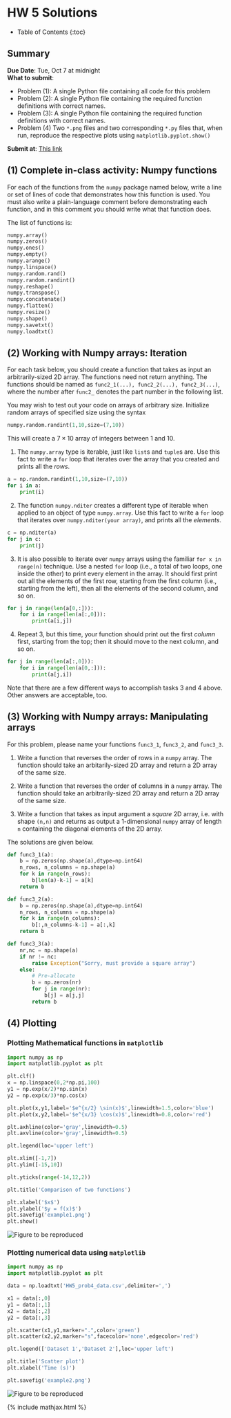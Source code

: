 ---
---

# HW 5 Solutions

* Table of Contents
{:toc}


## Summary

**Due Date**: Tue, Oct 7 at midnight  
**What to submit**:  
- Problem (1): A single Python file containing all code for this problem
- Problem (2): A single Python file containing the required function definitions with correct names.
- Problem (3): A single Python file containing the required function definitions with correct names.
- Problem (4)  Two `*.png` files and two corresponding `*.py` files that, when run, reproduce the respective plots using `matplotlib.pyplot.show()`

**Submit at**: [This link](https://moodle.swarthmore.edu/mod/lti/view.php?id=767303) 

## (1) Complete in-class activity: Numpy functions

For each of the functions from the `numpy` package named below, write a line or set of lines of code that demonstrates how this function is used. You must also write a plain-language comment before demonstrating each function, and in this comment you should write what that function does.

The list of functions is:

~~~python
numpy.array()
numpy.zeros()
numpy.ones()
numpy.empty()
numpy.arange()
numpy.linspace()
numpy.random.rand()
numpy.random.randint()
numpy.reshape()
numpy.transpose()
numpy.concatenate()
numpy.flatten()
numpy.resize()
numpy.shape()
numpy.savetxt()
numpy.loadtxt()
~~~

## (2) Working with Numpy arrays: Iteration

For each task below, you should create a function that takes as input an arbitrarily-sized 2D array. The functions need not return anything. The functions should be named as `func2_1(...), func2_2(...), func2_3(...)`, where the number after `func2_` denotes the part number in the following list.


You may wish to test out your code on arrays of arbitrary size. Initialize random arrays of specified size using the syntax
~~~python
numpy.random.randint(1,10,size=(7,10))
~~~
This will create a $7 \times 10$ array of integers between 1 and 10.

1. The `numpy.array` type is iterable, just like `list`s and `tuple`s are. Use this fact to write a `for` loop that iterates over the array that you created and prints all the *rows*.  
~~~python
a = np.random.randint(1,10,size=(7,10))
for i in a:
    print(i)
~~~

2. The function `numpy.nditer` creates a different type of iterable when applied to an object of type `numpy.array`. Use this fact to write a `for` loop that iterates over `numpy.nditer(your array)`, and prints all the *elements*.  
~~~python
c = np.nditer(a)
for j in c:
    print(j)
~~~

3. It is also possible to iterate over `numpy` arrays using the familiar `for x in range(n)` technique. Use a nested `for` loop (i.e., a total of two loops, one inside the other) to print every element in the array. It should first print out all the elements of the first row, starting from the first column (i.e., starting from the left), then all the elements of the second column, and so on.  
~~~python
for j in range(len(a[0,:])):
    for i in range(len(a[:,0])):
        print(a[i,j])
~~~

4. Repeat 3, but this time, your function should print out the first *column* first, starting from the top; then it should move to the next column, and so on.  
~~~python
for j in range(len(a[:,0])):
    for i in range(len(a[0,:])):
        print(a[j,i])
~~~

Note that there are a few different ways to accomplish tasks 3 and 4 above. Other answers are acceptable, too.

## (3) Working with Numpy arrays: Manipulating arrays

For this problem, please name your functions `func3_1`, `func3_2`, and `func3_3`.

1. Write a function that reverses the order of rows in a `numpy` array. The function should take an arbitarily-sized 2D array and return a 2D array of the same size.

2. Write a function that reverses the order of columns in a `numpy` array. The function should take an arbitrarily-sized 2D array and return a 2D array of the same size.

3. Write a function that takes as input argument a *square* 2D array, i.e. with shape `(n,n)` and returns as output a 1-dimensional `numpy` array of length `n` containing the diagonal elements of the 2D array.

The solutions are given below.

~~~python
def func3_1(a):
    b = np.zeros(np.shape(a),dtype=np.int64)
    n_rows, n_columns = np.shape(a)
    for k in range(n_rows):
        b[len(a)-k-1] = a[k]
    return b

def func3_2(a):
    b = np.zeros(np.shape(a),dtype=np.int64)
    n_rows, n_columns = np.shape(a)
    for k in range(n_columns):
        b[:,n_columns-k-1] = a[:,k]
    return b

def func3_3(a):
    nr,nc = np.shape(a)
    if nr != nc:
        raise Exception("Sorry, must provide a square array")
    else:
        # Pre-allocate
        b = np.zeros(nr)
        for j in range(nr):
            b[j] = a[j,j]
        return b
~~~

## (4) Plotting 

### Plotting Mathematical functions in `matplotlib`

~~~python
import numpy as np
import matplotlib.pyplot as plt

plt.clf()
x = np.linspace(0,2*np.pi,100)
y1 = np.exp(x/2)*np.sin(x)
y2 = np.exp(x/3)*np.cos(x)

plt.plot(x,y1,label='$e^{x/2} \sin(x)$',linewidth=1.5,color='blue')
plt.plot(x,y2,label='$e^{x/3} \cos(x)$',linewidth=0.8,color='red')

plt.axhline(color='gray',linewidth=0.5)
plt.axvline(color='gray',linewidth=0.5)

plt.legend(loc='upper left')

plt.xlim([-1,7])
plt.ylim([-15,10])

plt.yticks(range(-14,12,2))

plt.title('Comparison of two functions')

plt.xlabel('$x$')
plt.ylabel('$y = f(x)$')
plt.savefig('example1.png')
plt.show()
~~~

![Figure to be reproduced](example1.png)


### Plotting numerical data using `matplotlib`

~~~python
import numpy as np
import matplotlib.pyplot as plt

data = np.loadtxt('HW5_prob4_data.csv',delimiter=',')

x1 = data[:,0]
y1 = data[:,1]
x2 = data[:,2]
y2 = data[:,3]

plt.scatter(x1,y1,marker=".",color='green')
plt.scatter(x2,y2,marker="s",facecolor='none',edgecolor='red')

plt.legend(['Dataset 1','Dataset 2'],loc='upper left')

plt.title('Scatter plot')
plt.xlabel('Time (s)')

plt.savefig('example2.png')
~~~

![Figure to be reproduced](example2.png)




{% include mathjax.html %}
